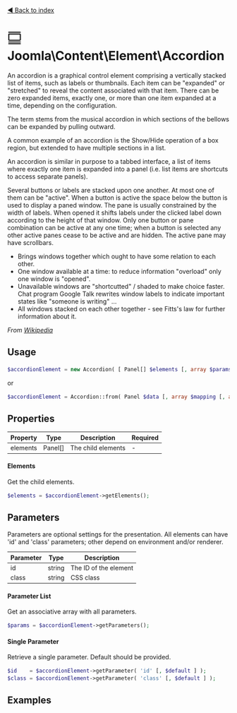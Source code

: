 [◄ Back to index](index.md)
# ![Accordion icon](assets/accordion-32x32.png) Joomla\Content\Element\Accordion

An accordion is a graphical control element comprising a vertically stacked list of items, such as labels or
thumbnails. Each item can be "expanded" or "stretched" to reveal the content associated with that item. There can
be zero expanded items, exactly one, or more than one item expanded at a time, depending on the configuration.

The term stems from the musical accordion in which sections of the bellows can be expanded by pulling outward.

A common example of an accordion is the Show/Hide operation of a box region, but extended to have multiple sections
in a list.

An accordion is similar in purpose to a tabbed interface, a list of items where exactly one item is expanded into a
panel (i.e. list items are shortcuts to access separate panels).

Several buttons or labels are stacked upon one another. At most one of them can be "active". When a button is active
the space below the button is used to display a paned window. The pane is usually constrained by the width of labels.
When opened it shifts labels under the clicked label down according to the height of that window. Only one button or
pane combination can be active at any one time; when a button is selected any other active panes cease to be active
and are hidden. The active pane may have scrollbars.

- Brings windows together which ought to have some relation to each other.
- One window available at a time: to reduce information "overload" only one window is "opened".
- Unavailable windows are "shortcutted" / shaded to make choice faster. Chat program Google Talk rewrites window
  labels to indicate important states like "someone is writing" ...
- All windows stacked on each other together - see Fitts's law for further information about it.

_From [Wikipedia](https://en.wikipedia.org/wiki/Accordion_(GUI))_

## Usage

```php
$accordionElement = new Accordion( [ Panel[] $elements [, array $params ] ] );
```

or

```php
$accordionElement = Accordion::from( Panel $data [, array $mapping [, array $params ] ] );
```



## Properties

Property | Type   | Description  | Required
-------- | ------ | ------------ | ----
elements | Panel[] | The child elements | -

#### Elements

Get the child elements.



```php
$elements = $accordionElement->getElements();
```

## Parameters

Parameters are optional settings for the presentation.
All elements can have 'id' and 'class' parameters; other depend on environment 
and/or renderer.

Parameter | Type   | Description
--------- | ------ | -----------
id        | string | The ID of the element
class     | string | CSS class

#### Parameter List

Get an associative array with all parameters.

```php
$params = $accordionElement->getParameters();
```

#### Single Parameter

Retrieve a single parameter. Default should be provided.

```php
$id    = $accordionElement->getParameter( 'id' [, $default ] );
$class = $accordionElement->getParameter( 'class' [, $default ] );
```

## Examples


